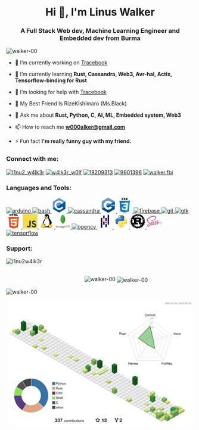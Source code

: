 <h1 align="center">Hi 👋, I'm Linus Walker</h1>
<h3 align="center">A Full Stack Web dev, Machine Learning Engineer and Embedded dev from Burma</h3>

<p align="left"> <img src="https://komarev.com/ghpvc/?username=walker-00&label=Profile%20views&color=0e75b6&style=flat" alt="walker-00" /> </p>

- 🔭 I’m currently working on [Tracebook](https://github.com/RizeKishimaro/Tracebook)

- 🌱 I’m currently learning **Rust, Cassandra, Web3, Avr-hal, Actix, Tensorflow-binding for Rust**

- 🤝 I’m looking for help with [Tracebook](https://github.com/RizeKishimaro/Tracebook)

- 👯 My Best Friend Is RizeKishimaro (Ms.Black)

- 💬 Ask me about **Rust, Python, C, AI, ML, Embedded system, Web3**

- 📫 How to reach me **w000alker@gmail.com**

- ⚡ Fun fact **I'm really funny guy with my friend.**

<h3 align="left">Connect with me:</h3>
<p align="left">
<a href="https://dev.to/l1nu2_w4lk3r" target="blank"><img align="center" src="https://raw.githubusercontent.com/rahuldkjain/github-profile-readme-generator/master/src/images/icons/Social/devto.svg" alt="l1nu2_w4lk3r" height="30" width="40" /></a>
<a href="https://twitter.com/w4lk3r_w0lf" target="blank"><img align="center" src="https://raw.githubusercontent.com/rahuldkjain/github-profile-readme-generator/master/src/images/icons/Social/twitter.svg" alt="w4lk3r_w0lf" height="30" width="40" /></a>
<a href="https://stackoverflow.com/users/18209313" target="blank"><img align="center" src="https://raw.githubusercontent.com/rahuldkjain/github-profile-readme-generator/master/src/images/icons/Social/stack-overflow.svg" alt="18209313" height="30" width="40" /></a>
<a href="https://kaggle.com/9901396" target="blank"><img align="center" src="https://raw.githubusercontent.com/rahuldkjain/github-profile-readme-generator/master/src/images/icons/Social/kaggle.svg" alt="9901396" height="30" width="40" /></a>
<a href="https://fb.com/walker.fbi" target="blank"><img align="center" src="https://raw.githubusercontent.com/rahuldkjain/github-profile-readme-generator/master/src/images/icons/Social/facebook.svg" alt="walker.fbi" height="30" width="40" /></a>
</p>

<h3 align="left">Languages and Tools:</h3>
<p align="left"> <a href="https://www.arduino.cc/" target="_blank" rel="noreferrer"> <img src="https://cdn.worldvectorlogo.com/logos/arduino-1.svg" alt="arduino" width="40" height="40"/> </a> <a href="https://www.gnu.org/software/bash/" target="_blank" rel="noreferrer"> <img src="https://www.vectorlogo.zone/logos/gnu_bash/gnu_bash-icon.svg" alt="bash" width="40" height="40"/> </a> <a href="https://www.cprogramming.com/" target="_blank" rel="noreferrer"> <img src="https://raw.githubusercontent.com/devicons/devicon/master/icons/c/c-original.svg" alt="c" width="40" height="40"/> </a> <a href="https://cassandra.apache.org/" target="_blank" rel="noreferrer"> <img src="https://www.vectorlogo.zone/logos/apache_cassandra/apache_cassandra-icon.svg" alt="cassandra" width="40" height="40"/> </a> <a href="https://www.w3schools.com/cpp/" target="_blank" rel="noreferrer"> <img src="https://raw.githubusercontent.com/devicons/devicon/master/icons/cplusplus/cplusplus-original.svg" alt="cplusplus" width="40" height="40"/> </a> <a href="https://www.w3schools.com/css/" target="_blank" rel="noreferrer"> <img src="https://raw.githubusercontent.com/devicons/devicon/master/icons/css3/css3-original-wordmark.svg" alt="css3" width="40" height="40"/> </a> <a href="https://firebase.google.com/" target="_blank" rel="noreferrer"> <img src="https://www.vectorlogo.zone/logos/firebase/firebase-icon.svg" alt="firebase" width="40" height="40"/> </a> <a href="https://git-scm.com/" target="_blank" rel="noreferrer"> <img src="https://www.vectorlogo.zone/logos/git-scm/git-scm-icon.svg" alt="git" width="40" height="40"/> </a> <a href="https://www.gtk.org/" target="_blank" rel="noreferrer"> <img src="https://upload.wikimedia.org/wikipedia/commons/7/71/GTK_logo.svg" alt="gtk" width="40" height="40"/> </a> <a href="https://www.w3.org/html/" target="_blank" rel="noreferrer"> <img src="https://raw.githubusercontent.com/devicons/devicon/master/icons/html5/html5-original-wordmark.svg" alt="html5" width="40" height="40"/> </a> <a href="https://developer.mozilla.org/en-US/docs/Web/JavaScript" target="_blank" rel="noreferrer"> <img src="https://raw.githubusercontent.com/devicons/devicon/master/icons/javascript/javascript-original.svg" alt="javascript" width="40" height="40"/> </a> <a href="https://www.linux.org/" target="_blank" rel="noreferrer"> <img src="https://raw.githubusercontent.com/devicons/devicon/master/icons/linux/linux-original.svg" alt="linux" width="40" height="40"/> </a> <a href="https://www.mongodb.com/" target="_blank" rel="noreferrer"> <img src="https://raw.githubusercontent.com/devicons/devicon/master/icons/mongodb/mongodb-original-wordmark.svg" alt="mongodb" width="40" height="40"/> </a> <a href="https://opencv.org/" target="_blank" rel="noreferrer"> <img src="https://www.vectorlogo.zone/logos/opencv/opencv-icon.svg" alt="opencv" width="40" height="40"/> </a> <a href="https://pandas.pydata.org/" target="_blank" rel="noreferrer"> <img src="https://raw.githubusercontent.com/devicons/devicon/2ae2a900d2f041da66e950e4d48052658d850630/icons/pandas/pandas-original.svg" alt="pandas" width="40" height="40"/> </a> <a href="https://www.python.org" target="_blank" rel="noreferrer"> <img src="https://raw.githubusercontent.com/devicons/devicon/master/icons/python/python-original.svg" alt="python" width="40" height="40"/> </a> <a href="https://www.rust-lang.org" target="_blank" rel="noreferrer"> <img src="https://raw.githubusercontent.com/devicons/devicon/master/icons/rust/rust-plain.svg" alt="rust" width="40" height="40"/> </a> <a href="https://sass-lang.com" target="_blank" rel="noreferrer"> <img src="https://raw.githubusercontent.com/devicons/devicon/master/icons/sass/sass-original.svg" alt="sass" width="40" height="40"/> </a> <a href="https://www.tensorflow.org" target="_blank" rel="noreferrer"> <img src="https://www.vectorlogo.zone/logos/tensorflow/tensorflow-icon.svg" alt="tensorflow" width="40" height="40"/> </a> </p>

<h3 align="left">Support:</h3>
<p><a href="https://www.buymeacoffee.com/l1nu2w4lk3r"> <img align="left" src="https://cdn.buymeacoffee.com/buttons/v2/default-yellow.png" height="50" width="210" alt="l1nu2w4lk3r" /></a></p><br><br>

<p><img align="left" src="https://github-readme-stats.vercel.app/api/top-langs?username=walker-00&show_icons=true&locale=en&layout=compact" alt="walker-00" /></p>

<p>&nbsp;<img align="center" src="https://github-readme-stats.vercel.app/api?username=walker-00&show_icons=true&locale=en" alt="walker-00" /></p>

<p><img align="center" src="https://github-readme-streak-stats.herokuapp.com/?user=walker-00&" alt="walker-00" /></p>

![](./profile-3d-contrib/profile-green-animate.svg)
